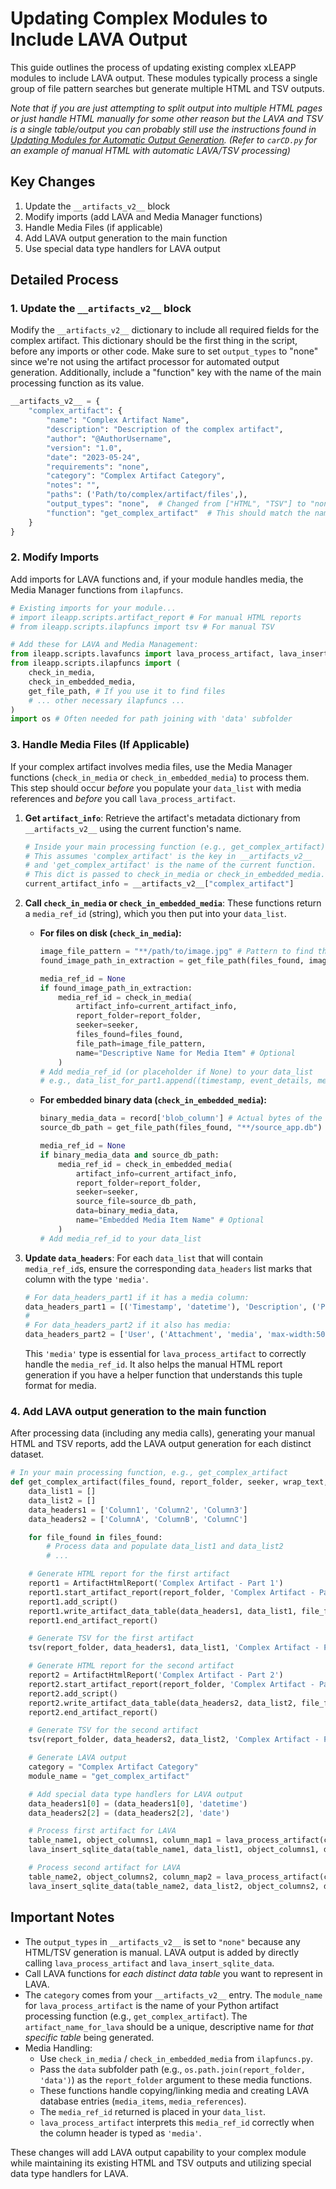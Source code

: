 # Updating Complex Modules to Include LAVA Output

This guide outlines the process of updating existing complex xLEAPP modules to include LAVA output. These modules typically process a single group of file pattern searches but generate multiple HTML and TSV outputs.

*Note that if you are just attempting to split output into multiple HTML pages or just handle HTML manually for some other reason but the LAVA and TSV is a single table/output you can probably still use the instructions found in [Updating Modules for Automatic Output Generation](module_updates.md). (Refer to `carCD.py` for an example of manual HTML with automatic LAVA/TSV processing)*

## Key Changes

1.  Update the `__artifacts_v2__` block
2.  Modify imports (add LAVA and Media Manager functions)
3.  Handle Media Files (if applicable)
4.  Add LAVA output generation to the main function
5.  Use special data type handlers for LAVA output

## Detailed Process

### 1. Update the `__artifacts_v2__` block

Modify the `__artifacts_v2__` dictionary to include all required fields for the complex artifact. This dictionary should be the first thing in the script, before any imports or other code. Make sure to set `output_types` to "none" since we're not using the artifact processor for automated output generation. Additionally, include a "function" key with the name of the main processing function as its value.

```python
__artifacts_v2__ = {
    "complex_artifact": {
        "name": "Complex Artifact Name",
        "description": "Description of the complex artifact",
        "author": "@AuthorUsername",
        "version": "1.0",
        "date": "2023-05-24",
        "requirements": "none",
        "category": "Complex Artifact Category",
        "notes": "",
        "paths": ('Path/to/complex/artifact/files',),
        "output_types": "none",  # Changed from ["HTML", "TSV"] to "none"
        "function": "get_complex_artifact"  # This should match the name of your main processing function
    }
}
```

### 2. Modify Imports

Add imports for LAVA functions and, if your module handles media, the Media Manager functions from `ilapfuncs`.

```python
# Existing imports for your module...
# import ileapp.scripts.artifact_report # For manual HTML reports
# from ileapp.scripts.ilapfuncs import tsv # For manual TSV

# Add these for LAVA and Media Management:
from ileapp.scripts.lavafuncs import lava_process_artifact, lava_insert_sqlite_data
from ileapp.scripts.ilapfuncs import (
    check_in_media,
    check_in_embedded_media,
    get_file_path, # If you use it to find files
    # ... other necessary ilapfuncs ...
)
import os # Often needed for path joining with 'data' subfolder
```

### 3. Handle Media Files (If Applicable)

If your complex artifact involves media files, use the Media Manager functions (`check_in_media` or `check_in_embedded_media`) to process them. This step should occur *before* you populate your `data_list` with media references and *before* you call `lava_process_artifact`.

1.  **Get `artifact_info`**: Retrieve the artifact's metadata dictionary from `__artifacts_v2__` using the current function's name.
    ```python
    # Inside your main processing function (e.g., get_complex_artifact)
    # This assumes 'complex_artifact' is the key in __artifacts_v2__
    # and 'get_complex_artifact' is the name of the current function.
    # This dict is passed to check_in_media or check_in_embedded_media.
    current_artifact_info = __artifacts_v2__["complex_artifact"]
    ```

2.  **Call `check_in_media` or `check_in_embedded_media`**: These functions return a `media_ref_id` (string), which you then put into your `data_list`.

    *   **For files on disk (`check_in_media`):**
        ```python
        image_file_pattern = "**/path/to/image.jpg" # Pattern to find the media file
        found_image_path_in_extraction = get_file_path(files_found, image_file_pattern)
        
        media_ref_id = None
        if found_image_path_in_extraction:
            media_ref_id = check_in_media(
                artifact_info=current_artifact_info,
                report_folder=report_folder,
                seeker=seeker,
                files_found=files_found, 
                file_path=image_file_pattern, 
                name="Descriptive Name for Media Item" # Optional
            )
        # Add media_ref_id (or placeholder if None) to your data_list
        # e.g., data_list_for_part1.append((timestamp, event_details, media_ref_id))
        ```

    *   **For embedded binary data (`check_in_embedded_media`):**
        ```python
        binary_media_data = record['blob_column'] # Actual bytes of the media
        source_db_path = get_file_path(files_found, "**/source_app.db")
        
        media_ref_id = None
        if binary_media_data and source_db_path:
            media_ref_id = check_in_embedded_media(
                artifact_info=current_artifact_info,
                report_folder=report_folder, 
                seeker=seeker,
                source_file=source_db_path,
                data=binary_media_data,
                name="Embedded Media Item Name" # Optional
            )
        # Add media_ref_id to your data_list
        ```

4.  **Update `data_headers`**: For each `data_list` that will contain `media_ref_id`s, ensure the corresponding `data_headers` list marks that column with the type `'media'`.
    ```python
    # For data_headers_part1 if it has a media column:
    data_headers_part1 = [('Timestamp', 'datetime'), 'Description', ('Photo', 'media')]
    #
    # For data_headers_part2 if it also has media:
    data_headers_part2 = ['User', ('Attachment', 'media', 'max-width:50px;')] # Optional style for HTML
    ```
    This `'media'` type is essential for `lava_process_artifact` to correctly handle the `media_ref_id`. It also helps the manual HTML report generation if you have a helper function that understands this tuple format for media.

### 4. Add LAVA output generation to the main function

After processing data (including any media calls), generating your manual HTML and TSV reports, add the LAVA output generation for each distinct dataset.

```python
# In your main processing function, e.g., get_complex_artifact
def get_complex_artifact(files_found, report_folder, seeker, wrap_text, timezone_offset):
    data_list1 = []
    data_list2 = []
    data_headers1 = ['Column1', 'Column2', 'Column3']
    data_headers2 = ['ColumnA', 'ColumnB', 'ColumnC']

    for file_found in files_found:
        # Process data and populate data_list1 and data_list2
        # ...

    # Generate HTML report for the first artifact
    report1 = ArtifactHtmlReport('Complex Artifact - Part 1')
    report1.start_artifact_report(report_folder, 'Complex Artifact - Part 1')
    report1.add_script()
    report1.write_artifact_data_table(data_headers1, data_list1, file_found)
    report1.end_artifact_report()

    # Generate TSV for the first artifact
    tsv(report_folder, data_headers1, data_list1, 'Complex Artifact - Part 1')

    # Generate HTML report for the second artifact
    report2 = ArtifactHtmlReport('Complex Artifact - Part 2')
    report2.start_artifact_report(report_folder, 'Complex Artifact - Part 2')
    report2.add_script()
    report2.write_artifact_data_table(data_headers2, data_list2, file_found)
    report2.end_artifact_report()

    # Generate TSV for the second artifact
    tsv(report_folder, data_headers2, data_list2, 'Complex Artifact - Part 2')

    # Generate LAVA output
    category = "Complex Artifact Category"
    module_name = "get_complex_artifact"

    # Add special data type handlers for LAVA output
    data_headers1[0] = (data_headers1[0], 'datetime')
    data_headers2[2] = (data_headers2[2], 'date')

    # Process first artifact for LAVA
    table_name1, object_columns1, column_map1 = lava_process_artifact(category, module_name, 'Complex Artifact - Part 1', data_headers1, len(data_list1))
    lava_insert_sqlite_data(table_name1, data_list1, object_columns1, data_headers1, column_map1)

    # Process second artifact for LAVA
    table_name2, object_columns2, column_map2 = lava_process_artifact(category, module_name, 'Complex Artifact - Part 2', data_headers2, len(data_list2))
    lava_insert_sqlite_data(table_name2, data_list2, object_columns2, data_headers2, column_map2)
```

## Important Notes

-   The `output_types` in `__artifacts_v2__` is set to `"none"` because any HTML/TSV generation is manual. LAVA output is added by directly calling `lava_process_artifact` and `lava_insert_sqlite_data`.
-   Call LAVA functions for *each distinct data table* you want to represent in LAVA.
-   The `category` comes from your `__artifacts_v2__` entry. The `module_name` for `lava_process_artifact` is the name of your Python artifact processing function (e.g., `get_complex_artifact`). The `artifact_name_for_lava` should be a unique, descriptive name for *that specific table* being generated.
-   Media Handling:
    *   Use `check_in_media` / `check_in_embedded_media` from `ilapfuncs.py`.
    *   Pass the `data` subfolder path (e.g., `os.path.join(report_folder, 'data')`) as the `report_folder` argument to these media functions.
    *   These functions handle copying/linking media and creating LAVA database entries (`media_items`, `media_references`).
    *   The `media_ref_id` returned is placed in your `data_list`.
    *   `lava_process_artifact` interprets this `media_ref_id` correctly when the column header is typed as `'media'`.

These changes will add LAVA output capability to your complex module while maintaining its existing HTML and TSV outputs and utilizing special data type handlers for LAVA.
